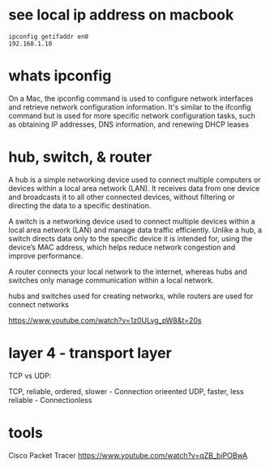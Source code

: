 # see local ip address on macbook
```
ipconfig getifaddr en0
192.168.1.10
```
# whats ipconfig

On a Mac, the ipconfig command is used to configure network interfaces and retrieve network configuration information. It's similar to the ifconfig command but is used for more specific network configuration tasks, such as obtaining IP addresses, DNS information, and renewing DHCP leases

# hub, switch, & router

A hub is a simple networking device used to connect multiple computers or devices within a local area network (LAN). It receives data from one device and broadcasts it to all other connected devices, without filtering or directing the data to a specific destination.

A switch is a networking device used to connect multiple devices within a local area network (LAN) and manage data traffic efficiently. Unlike a hub, a switch directs data only to the specific device it is intended for, using the device’s MAC address, which helps reduce network congestion and improve performance.

A router connects your local network to the internet, whereas hubs and switches only manage communication within a local network.

hubs and switches used for creating networks, while routers are used for connect networks

https://www.youtube.com/watch?v=1z0ULvg_pW8&t=20s

# layer 4 - transport layer

TCP vs UDP: 

TCP, reliable, ordered, slower - Connection orieented
UDP, faster, less reliable - Connectionless

# tools

Cisco Packet Tracer
https://www.youtube.com/watch?v=qZB_biPOBwA
